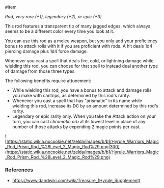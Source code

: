 #item 

*Rod, very rare (+1), legendary (+2), or epic (+3)*

This rod features a transparent tip of many jagged edges, which always seems to be a different color every time you look at it.

You can use this rod as a melee weapon, but you only add your proficiency bonus to attack rolls with it if you are proficient with rods. A hit deals 1d4 piercing damage plus 1d4 force damage.

Whenever you cast a spell that deals fire, cold, or lightning damage while wielding this rod, you can choose for that spell to instead deal another type of damage from those three types.

The following benefits require attunement:

- While wielding this rod, you have a bonus to attack and damage rolls you make with cantrips, as determined by this rod's rarity.
- Whenever you cast a spell that has "prismatic" in its name while wielding this rod, increase its DC by an amount determined by this rod's rarity.
- Legendary or epic rarity only. When you take the Attack action on your turn, you can cast _chromatic orb_ at its lowest level in place of any number of those attacks by expending 2 magic points per cast.

![https://static.wikia.nocookie.net/zelda/images/b/b1/Hyrule_Warriors_Magic_Rod_Prism_Rod_%28Level_2_Magic_Rod%29.png|300](https://static.wikia.nocookie.net/zelda/images/b/b1/Hyrule_Warriors_Magic_Rod_Prism_Rod_%28Level_2_Magic_Rod%29.png)

### References

* https://www.dandwiki.com/wiki/Treasure_(Hyrule_Supplement)